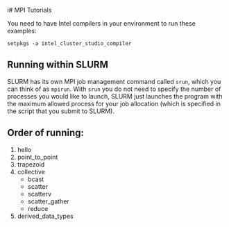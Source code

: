 i# MPI Tutorials

You need to have Intel compilers in your environment 
to run these examples:

	setpkgs -a intel_cluster_studio_compiler

## Running within SLURM

SLURM has its own MPI job management command called ```srun```, which you can think of as ```mpirun```. With ```srun``` you do not need to specify the number of processes you would like to launch, SLURM just launches the program with the maximum allowed process for your job allocation (which is specified in the script that you submit to SLURM).

## Order of running:

1. hello
2. point_to_point
3. trapezoid
4. collective
	- bcast
	- scatter
	- scatterv
	- scatter_gather
	- reduce
5. derived_data_types

